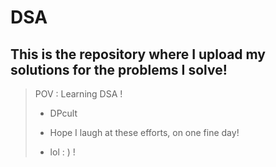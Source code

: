 # DSA
 
## This is the repository where I upload my solutions for the problems I solve!
 
> POV : Learning DSA !
>
> 
> + DPcult 
> 
> + Hope I laugh at these efforts, on one fine day!
> + lol : )   !
 

